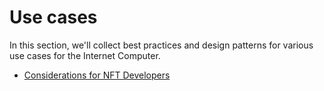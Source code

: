 # Use cases

In this section, we'll collect best practices and design patterns for various use cases for the Internet Computer.

- [Considerations for NFT Developers](considerations-for-nft-devs.md)

